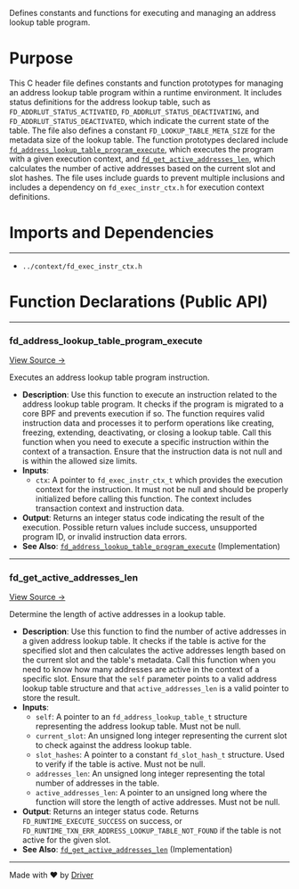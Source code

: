 <!--------------------------------------------------------------------------------->
<!-- IMPORTANT: This file is auto-generated by Driver (https://driver.ai). -------->
<!-- Manual edits may be overwritten on future commits. --------------------------->
<!--------------------------------------------------------------------------------->

Defines constants and functions for executing and managing an address lookup table program.

# Purpose
This C header file defines constants and function prototypes for managing an address lookup table program within a runtime environment. It includes status definitions for the address lookup table, such as `FD_ADDRLUT_STATUS_ACTIVATED`, `FD_ADDRLUT_STATUS_DEACTIVATING`, and `FD_ADDRLUT_STATUS_DEACTIVATED`, which indicate the current state of the table. The file also defines a constant `FD_LOOKUP_TABLE_META_SIZE` for the metadata size of the lookup table. The function prototypes declared include [`fd_address_lookup_table_program_execute`](<#fd_address_lookup_table_program_execute>), which executes the program with a given execution context, and [`fd_get_active_addresses_len`](<#fd_get_active_addresses_len>), which calculates the number of active addresses based on the current slot and slot hashes. The file uses include guards to prevent multiple inclusions and includes a dependency on `fd_exec_instr_ctx.h` for execution context definitions.
# Imports and Dependencies

---
- `../context/fd_exec_instr_ctx.h`


# Function Declarations (Public API)

---
### fd\_address\_lookup\_table\_program\_execute<!-- {{#callable_declaration:fd_address_lookup_table_program_execute}} -->
[View Source →](<../../../../../../src/flamenco/runtime/program/fd_address_lookup_table_program.h#L13>)

Executes an address lookup table program instruction.
- **Description**: Use this function to execute an instruction related to the address lookup table program. It checks if the program is migrated to a core BPF and prevents execution if so. The function requires valid instruction data and processes it to perform operations like creating, freezing, extending, deactivating, or closing a lookup table. Call this function when you need to execute a specific instruction within the context of a transaction. Ensure that the instruction data is not null and is within the allowed size limits.
- **Inputs**:
    - `ctx`: A pointer to `fd_exec_instr_ctx_t` which provides the execution context for the instruction. It must not be null and should be properly initialized before calling this function. The context includes transaction context and instruction data.
- **Output**: Returns an integer status code indicating the result of the execution. Possible return values include success, unsupported program ID, or invalid instruction data errors.
- **See Also**: [`fd_address_lookup_table_program_execute`](<fd_address_lookup_table_program.c.md#fd_address_lookup_table_program_execute>)  (Implementation)


---
### fd\_get\_active\_addresses\_len<!-- {{#callable_declaration:fd_get_active_addresses_len}} -->
[View Source →](<../../../../../../src/flamenco/runtime/program/fd_address_lookup_table_program.h#L22>)

Determine the length of active addresses in a lookup table.
- **Description**: Use this function to find the number of active addresses in a given address lookup table. It checks if the table is active for the specified slot and then calculates the active addresses length based on the current slot and the table's metadata. Call this function when you need to know how many addresses are active in the context of a specific slot. Ensure that the `self` parameter points to a valid address lookup table structure and that `active_addresses_len` is a valid pointer to store the result.
- **Inputs**:
    - `self`: A pointer to an `fd_address_lookup_table_t` structure representing the address lookup table. Must not be null.
    - `current_slot`: An unsigned long integer representing the current slot to check against the address lookup table.
    - `slot_hashes`: A pointer to a constant `fd_slot_hash_t` structure. Used to verify if the table is active. Must not be null.
    - `addresses_len`: An unsigned long integer representing the total number of addresses in the table.
    - `active_addresses_len`: A pointer to an unsigned long where the function will store the length of active addresses. Must not be null.
- **Output**: Returns an integer status code. Returns `FD_RUNTIME_EXECUTE_SUCCESS` on success, or `FD_RUNTIME_TXN_ERR_ADDRESS_LOOKUP_TABLE_NOT_FOUND` if the table is not active for the given slot.
- **See Also**: [`fd_get_active_addresses_len`](<fd_address_lookup_table_program.c.md#fd_get_active_addresses_len>)  (Implementation)



---
Made with ❤️ by [Driver](https://www.driver.ai/)